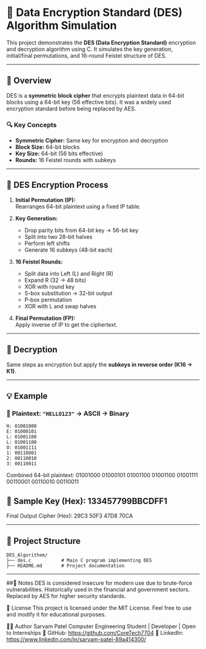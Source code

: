 # 🔐 Data Encryption Standard (DES) Algorithm Simulation

This project demonstrates the **DES (Data Encryption Standard)** encryption and decryption algorithm using C. It simulates the key generation, initial/final permutations, and 16-round Feistel structure of DES.

---

## 📖 Overview

DES is a **symmetric block cipher** that encrypts plaintext data in 64-bit blocks using a 64-bit key (56 effective bits). It was a widely used encryption standard before being replaced by AES.

### 🔍 Key Concepts

- **Symmetric Cipher:** Same key for encryption and decryption
- **Block Size:** 64-bit blocks
- **Key Size:** 64-bit (56 bits effective)
- **Rounds:** 16 Feistel rounds with subkeys

---

## 🔁 DES Encryption Process

1. **Initial Permutation (IP):**  
   Rearranges 64-bit plaintext using a fixed IP table.

2. **Key Generation:**
   - Drop parity bits from 64-bit key → 56-bit key
   - Split into two 28-bit halves
   - Perform left shifts
   - Generate 16 subkeys (48-bit each)

3. **16 Feistel Rounds:**
   - Split data into Left (L) and Right (R)
   - Expand R (32 → 48 bits)
   - XOR with round key
   - S-box substitution → 32-bit output
   - P-box permutation
   - XOR with L and swap halves

4. **Final Permutation (FP):**  
   Apply inverse of IP to get the ciphertext.

---

## 🔄 Decryption

Same steps as encryption but apply the **subkeys in reverse order (K16 → K1)**.

---

## 💡 Example

### 🔢 Plaintext: `"HELLO123"` → ASCII → Binary
```text
H: 01001000
E: 01000101
L: 01001100
L: 01001100
O: 01001111
1: 00110001
2: 00110010
3: 00110011
```

Combined 64-bit plaintext:
01001000 01000101 01001100 01001100 01001111 00110001 00110010 00110011

## 🔐 Sample Key (Hex): 133457799BBCDFF1
Final Output Cipher (Hex):
29C3 50F3 47D8 70CA

---

## 🧠 Project Structure
```
DES_Algorithem/
├── des.c           # Main C program implementing DES
├── README.md       # Project documentation
```

---
##📌 Notes
DES is considered insecure for modern use due to brute-force vulnerabilities.
Historically used in the financial and government sectors.
Replaced by AES for higher security standards.

📄 License
This project is licensed under the MIT License.
Feel free to use and modify it for educational purposes.

🙋‍♂️ Author
Sarvam Patel
Computer Engineering Student | Developer | Open to Internships
🔗 GitHub: https://github.com/CoreTech7704
🔗 LinkedIn: https://www.linkedin.com/in/sarvam-patel-89a414300/
